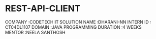 # REST-API-CLIENT
COMPANY :CODETECH IT SOLUTION
NAME :DHARANI-NN
INTERN ID : CT04DL1107
DOMAIN :JAVA PROGRAMMING
DURATION :4 WEEKS
MENTOR :NEELA SANTHOSH
